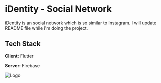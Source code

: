 
# iDentity - Social Network

iDentity is an social network which is so similar to Instagram.
I will update README file while i'm doing the project.


## Tech Stack

**Client:** Flutter

**Server:** Firebase


![Logo](http://kaloyanek.me/assets/img/3.png)


